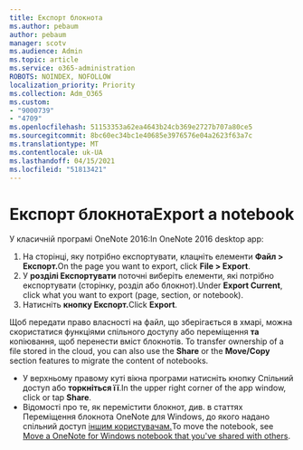 ```yaml
---
title: Експорт блокнота
ms.author: pebaum
author: pebaum
manager: scotv
ms.audience: Admin
ms.topic: article
ms.service: o365-administration
ROBOTS: NOINDEX, NOFOLLOW
localization_priority: Priority
ms.collection: Adm_O365
ms.custom:
- "9000739"
- "4709"
ms.openlocfilehash: 51153353a62ea4643b24cb369e2727b707a80ce5
ms.sourcegitcommit: 8bc60ec34bc1e40685e3976576e04a2623f63a7c
ms.translationtype: MT
ms.contentlocale: uk-UA
ms.lasthandoff: 04/15/2021
ms.locfileid: "51813421"
---
```

# <a name="export-a-notebook"></a><span data-ttu-id="6295b-102">Експорт блокнота</span><span class="sxs-lookup"><span data-stu-id="6295b-102">Export a notebook</span></span>

<span data-ttu-id="6295b-103">У класичній програмі OneNote 2016:</span><span class="sxs-lookup"><span data-stu-id="6295b-103">In OneNote 2016 desktop app:</span></span>

1. <span data-ttu-id="6295b-104">На сторінці, яку потрібно експортувати, клацніть елементи **Файл > Експорт.**</span><span class="sxs-lookup"><span data-stu-id="6295b-104">On the page you want to export, click **File > Export**.</span></span>
2. <span data-ttu-id="6295b-105">У **розділі Експортувати** поточні виберіть елементи, які потрібно експортувати (сторінку, розділ або блокнот).</span><span class="sxs-lookup"><span data-stu-id="6295b-105">Under **Export Current**, click what you want to export (page, section, or notebook).</span></span>
3. <span data-ttu-id="6295b-106">Натисніть **кнопку Експорт.**</span><span class="sxs-lookup"><span data-stu-id="6295b-106">Click **Export**.</span></span>
 
<span data-ttu-id="6295b-107">Щоб передати право власності на файл, що зберігається в хмарі, можна скористатися функціями спільного доступу або переміщення **та** копіювання, щоб перенести вміст блокнотів. </span><span class="sxs-lookup"><span data-stu-id="6295b-107">To transfer ownership of a file stored in the cloud, you can also use the **Share** or the **Move/Copy** section features to migrate the content of notebooks.</span></span>  

- <span data-ttu-id="6295b-108">У верхньому правому куті вікна програми натисніть кнопку Спільний доступ або **торкніться її**.</span><span class="sxs-lookup"><span data-stu-id="6295b-108">In the upper right corner of the app window, click or tap **Share**.</span></span>
- <span data-ttu-id="6295b-109">Відомості про те, як перемістити блокнот, див. в статтях Переміщення блокнота OneNote для Windows, до якого надано спільний доступ [іншим користувачам.](https://support.office.com/article/move-a-onenote-for-windows-notebook-that-you-ve-shared-with-others-56c7659e-1850-49a6-8874-e2db6b440cd4?ui=en-US&rs=en-US&ad=US)</span><span class="sxs-lookup"><span data-stu-id="6295b-109">To move the notebook, see [Move a OneNote for Windows notebook that you've shared with others](https://support.office.com/article/move-a-onenote-for-windows-notebook-that-you-ve-shared-with-others-56c7659e-1850-49a6-8874-e2db6b440cd4?ui=en-US&rs=en-US&ad=US).</span></span>
